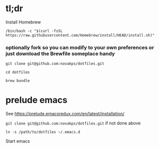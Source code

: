 # tl;dr

Install Homebrew

`/bin/bash -c "$(curl -fsSL https://raw.githubusercontent.com/Homebrew/install/HEAD/install.sh)"`

### optionally fork so you can modify to your own preferences or just download the Brewfile someplace handy 

`git clone git@github.com:novakps/dotfiles.git`

`cd dotfiles`

`brew bundle`

# prelude emacs

See https://prelude.emacsredux.com/en/latest/installation/

`git clone git@github.com:novakps/dotfiles.git` if not done above

`ln -s /path/to/dotfiles ~/.emacs.d`

Start emacs

